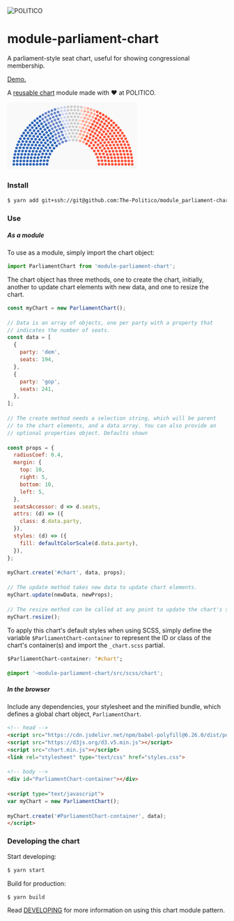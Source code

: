 ![POLITICO](https://rawgithub.com/The-Politico/src/master/images/logo/badge.png)

# module-parliament-chart

A parliament-style seat chart, useful for showing congressional membership.

[Demo.](https://the-politico.github.io/module_parliament-chart/)

A [reusable chart](https://github.com/The-Politico/generator-politico-graphics) module made with ❤️ at POLITICO.

![](preview.png)

### Install
```bash
$ yarn add git+ssh://git@github.com:The-Politico/module_parliament-chart
```

### Use

##### As a module

To use as a module, simply import the chart object:
```javascript
import ParliamentChart from 'module-parliament-chart';
```


The chart object has three methods, one to create the chart, initially, another to update chart elements with new data, and one to resize the chart.

```javascript
const myChart = new ParliamentChart();

// Data is an array of objects, one per party with a property that
// indicates the number of seats.
const data = [
  {
    party: 'dem',
    seats: 194,
  },
  {
    party: 'gop',
    seats: 241,
  },
];

// The create method needs a selection string, which will be parent
// to the chart elements, and a data array. You can also provide an
// optional properties object. Defaults shown

const props = {
  radiusCoef: 0.4,
  margin: {
    top: 10,
    right: 5,
    bottom: 10,
    left: 5,
  },
  seatsAccessor: d => d.seats,
  attrs: (d) => ({
    class: d.data.party,
  }),
  styles: (d) => ({
    fill: defaultColorScale(d.data.party),
  }),
};

myChart.create('#chart', data, props);

// The update method takes new data to update chart elements.
myChart.update(newData, newProps);

// The resize method can be called at any point to update the chart's size.
myChart.resize();
```

To apply this chart's default styles when using SCSS, simply define the variable `$ParliamentChart-container` to represent the ID or class of the chart's container(s) and import the `_chart.scss` partial.

```CSS
$ParliamentChart-container: '#chart';

@import '~module-parliament-chart/src/scss/chart';
```

##### In the browser

Include any dependencies, your stylesheet and the minified bundle, which defines a global chart object, `ParliamentChart`.

```html
<!-- head -->
<script src="https://cdn.jsdelivr.net/npm/babel-polyfill@6.26.0/dist/polyfill.min.js"></script>
<script src="https://d3js.org/d3.v5.min.js"></script>
<script src="chart.min.js"></script>
<link rel="stylesheet" type="text/css" href="styles.css">

<!-- body -->
<div id="ParliamentChart-container"></div>

<script type="text/javascript">
var myChart = new ParliamentChart();

myChart.create('#ParliamentChart-container', data);
</script>
```

### Developing the chart

Start developing:
```bash
$ yarn start
```

Build for production:
```bash
$ yarn build
```

Read [DEVELOPING](DEVELOPING.md) for more information on using this chart module pattern.
